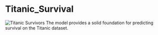 # Titanic_Survival
![Titanic Survivors](https://cdn.britannica.com/37/194837-138-2D4A6AE1/overview-Titanic.jpg?w=800&h=450&c=crop)
The model provides a solid foundation for predicting survival on the Titanic dataset.
